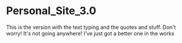 # Personal_Site_3.0
This is the version with the text typing and the quotes and stuff. Don't worry! It's not going anywhere! I've just got a better one in the works
